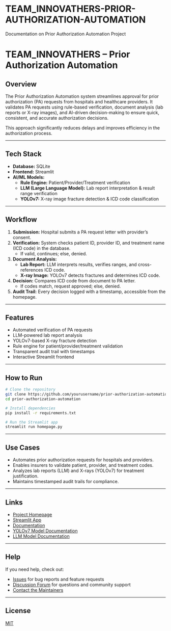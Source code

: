 # TEAM_INNOVATHERS-PRIOR-AUTHORIZATION-AUTOMATION
Documentation on Prior Authorization Automation Project

# TEAM_INNOVATHERS – Prior Authorization Automation

## Overview

The Prior Authorization Automation system streamlines approval for prior authorization (PA) requests from hospitals and healthcare providers. It validates PA requests using rule-based verification, document analysis (lab reports or X-ray images), and AI-driven decision-making to ensure quick, consistent, and accurate authorization decisions.

This approach significantly reduces delays and improves efficiency in the authorization process.

---

## Tech Stack

- **Database:** SQLite
- **Frontend:** Streamlit
- **AI/ML Models:**
  - **Rule Engine:** Patient/Provider/Treatment verification
  - **LLM (Large Language Model):** Lab report interpretation & result range verification
  - **YOLOv7:** X-ray image fracture detection & ICD code classification

---

## Workflow

1. **Submission:** Hospital submits a PA request letter with provider’s consent.
2. **Verification:** System checks patient ID, provider ID, and treatment name (ICD code) in the database.
   - If valid, continues; else, denied.
3. **Document Analysis:**
   - **Lab Report:** LLM interprets results, verifies ranges, and cross-references ICD code.
   - **X-ray Image:** YOLOv7 detects fractures and determines ICD code.
4. **Decision:** Compares ICD code from document to PA letter.
   - If codes match, request approved; else, denied.
5. **Audit Trail:** Every decision logged with a timestamp, accessible from the homepage.

---

## Features

- Automated verification of PA requests
- LLM-powered lab report analysis
- YOLOv7-based X-ray fracture detection
- Rule engine for patient/provider/treatment validation
- Transparent audit trail with timestamps
- Interactive Streamlit frontend

---

## How to Run

```sh
# Clone the repository
git clone https://github.com/yourusername/prior-authorization-automation.git
cd prior-authorization-automation

# Install dependencies
pip install -r requirements.txt

# Run the Streamlit app
streamlit run homepage.py
```

---

## Use Cases

- Automates prior authorization requests for hospitals and providers.
- Enables insurers to validate patient, provider, and treatment codes.
- Analyzes lab reports (LLM) and X-rays (YOLOv7) for treatment justification.
- Maintains timestamped audit trails for compliance.

---

## Links

- [Project Homepage](https://github.com/yourusername/prior-authorization-automation)
- [Streamlit App](link-to-your-streamlit-app)
- [Documentation](link-to-detailed-documentation)
- [YOLOv7 Model Documentation](link-to-yolov7-docs)
- [LLM Model Documentation](link-to-llm-docs)

---

## Help

If you need help, check out:

- [Issues](https://github.com/yourusername/prior-authorization-automation/issues) for bug reports and feature requests
- [Discussion Forum](link-to-discussions) for questions and community support
- [Contact the Maintainers](mailto:your-email@example.com)

---

## License

[MIT](LICENSE)
